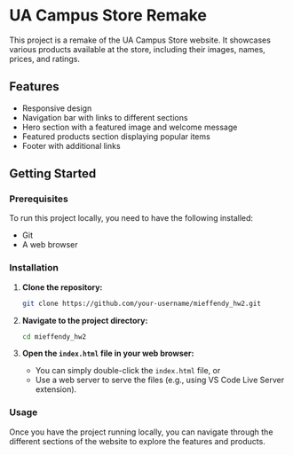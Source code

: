 # UA Campus Store Remake

This project is a remake of the UA Campus Store website. It showcases various products available at the store, including their images, names, prices, and ratings.

## Features
- Responsive design
- Navigation bar with links to different sections
- Hero section with a featured image and welcome message
- Featured products section displaying popular items
- Footer with additional links

## Getting Started

### Prerequisites
To run this project locally, you need to have the following installed:
- Git
- A web browser

### Installation

1. **Clone the repository:**
    ```bash
    git clone https://github.com/your-username/mieffendy_hw2.git
    ```

2. **Navigate to the project directory:**
    ```bash
    cd mieffendy_hw2
    ```

3. **Open the `index.html` file in your web browser:**
    - You can simply double-click the `index.html` file, or
    - Use a web server to serve the files (e.g., using VS Code Live Server extension).

### Usage
Once you have the project running locally, you can navigate through the different sections of the website to explore the features and products.
